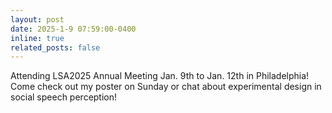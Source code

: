 ```yaml
---
layout: post
date: 2025-1-9 07:59:00-0400
inline: true
related_posts: false
---
```


Attending LSA2025 Annual Meeting Jan. 9th to Jan. 12th in Philadelphia! Come check out my poster on Sunday or chat about experimental design in social speech perception! 
